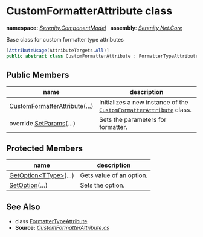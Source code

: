 # CustomFormatterAttribute class
**namespace:** *[Serenity.ComponentModel](../README.md#serenity.componentmodel-namespace)*   **assembly**: *[Serenity.Net.Core](../README.md)*

Base class for custom formatter type attributes

```csharp
[AttributeUsage(AttributeTargets.All)]
public abstract class CustomFormatterAttribute : FormatterTypeAttribute
```

## Public Members

| name | description |
| --- | --- |
| [CustomFormatterAttribute](CustomFormatterAttribute/CustomFormatterAttribute.md)(…) | Initializes a new instance of the [`CustomFormatterAttribute`](CustomFormatterAttribute.md) class. |
| override [SetParams](CustomFormatterAttribute/SetParams.md)(…) | Sets the parameters for formatter. |

## Protected Members

| name | description |
| --- | --- |
| [GetOption&lt;TType&gt;](CustomFormatterAttribute/GetOption.md)(…) | Gets value of an option. |
| [SetOption](CustomFormatterAttribute/SetOption.md)(…) | Sets the option. |

## See Also

* class [FormatterTypeAttribute](FormatterTypeAttribute.md)
* **Source:** *[CustomFormatterAttribute.cs](https://github.com/serenity-is/Serenity/blob/master/src/Serenity.Net.Core/ComponentModel/Columns/Formatting/CustomFormatterAttribute.cs)*